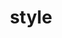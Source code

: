 ---
date:  ""
draft: false
title: "style"
short: "style"
thumb:
    image: "cover.jpg"
    anima: ""
    video: ""
layout: ""
weight: 6
lister: 4
format:
    media: "article"
    model: ""
    datum:
        data: ""
require:
    - prop: ""
      name: ""
      icon: ""
      desc: ""
metadata:
    index: false
    thumb: "cover.jpg"
    group: []
    author: ["Al Muhdil Karim"]
description: "Tag style HTML digunakan untuk menambahkan aturan CSS agar tampilan halaman menarik."
---